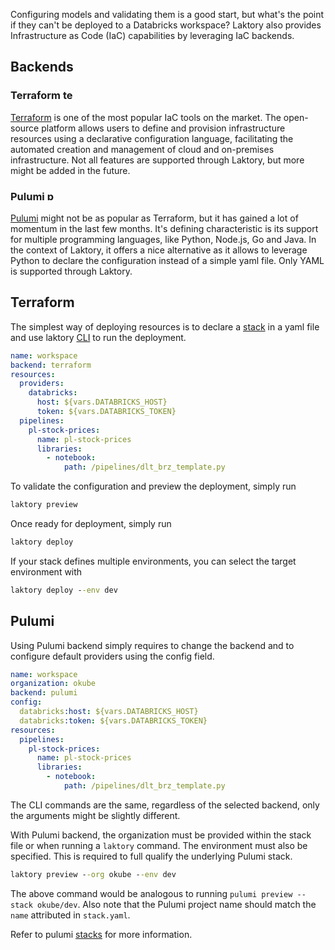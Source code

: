 Configuring models and validating them is a good start, but what's the point if they can't be deployed to a Databricks
workspace? Laktory also provides Infrastructure as Code (IaC) capabilities by leveraging IaC backends.

## Backends

### Terraform <img src="../../images/terraform.png" alt="terraform" width="16"/>
[Terraform](https://www.terraform.io/) is one of the most popular IaC tools on the market. The open-source platform 
allows users to define and provision infrastructure resources using a declarative configuration language, facilitating
the automated creation and management of cloud and on-premises infrastructure. Not all features are supported through
Laktory, but more might be added in the future.


### Pulumi <img src="../../images/pulumi.png" alt="pulumi" width="16"/> 

[Pulumi](https://www.pulumi.com/) might not be as popular as Terraform, but it has gained a lot of momentum in the last
few months. It's defining characteristic is its support for multiple programming languages, like Python, Node.js, Go 
and Java. In the context of Laktory, it offers a nice alternative as it allows to leverage Python to declare the 
configuration instead of a simple yaml file. Only YAML is supported through Laktory.


## Terraform
The simplest way of deploying resources is to declare a [stack](stack.md) in a yaml file and use laktory [CLI](cli.md)
to run the deployment.


```yaml title="stack.yaml"
name: workspace
backend: terraform
resources:
  providers:
    databricks:
      host: ${vars.DATABRICKS_HOST}
      token: ${vars.DATABRICKS_TOKEN}
  pipelines:
    pl-stock-prices:
      name: pl-stock-prices
      libraries:
        - notebook:
            path: /pipelines/dlt_brz_template.py
```

To validate the configuration and preview the deployment, simply run
```cmd
laktory preview
```

Once ready for deployment, simply run
```cmd
laktory deploy
```

If your stack defines multiple environments, you can select the target 
environment with
```cmd
laktory deploy --env dev
```



## Pulumi
Using Pulumi backend simply requires to change the backend and to configure
default providers using the config field.

```yaml title="stack.yaml"
name: workspace
organization: okube
backend: pulumi
config:
  databricks:host: ${vars.DATABRICKS_HOST}
  databricks:token: ${vars.DATABRICKS_TOKEN}
resources:
  pipelines:
    pl-stock-prices:
      name: pl-stock-prices
      libraries:
        - notebook:
            path: /pipelines/dlt_brz_template.py
```
 
The CLI commands are the same, regardless of the selected backend, only the 
arguments might be slightly different.

With Pulumi backend, the organization must be provided within the stack file
or when running a `laktory` command. The environment must also be specified.
This is required to full qualify the underlying Pulumi stack.
```cmd
laktory preview --org okube --env dev
```
The above command would be analogous to running `pulumi preview --stack okube/dev`. Also note that the Pulumi project
name should match the `name` attributed in `stack.yaml`.

Refer to pulumi [stacks](https://www.pulumi.com/learn/building-with-pulumi/understanding-stacks/)
for more information.
